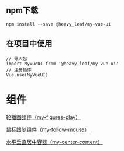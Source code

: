 
## npm下载
```
npm install --save @heavy_leaf/my-vue-ui 
```

## 在项目中使用
```
// 导入包
import MyVueUI from '@heavy_leaf/my-vue-ui'
// 注册插件
Vue.use(MyVueUI)
```

# 组件

<a href="./doc/my-figures-play.md">轮播图组件（my-figures-play）</a>

<a href="./doc/my-figures-play.md">鼠标跟随组件（my-follow-mouse）</a>

<a href="./doc/my-figures-play.md">水平垂直居中容器（my-center-content）</a>
